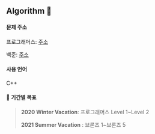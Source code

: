 ## Algorithm 🌻

#### 문제 주소

프로그래머스: [주소](https://programmers.co.kr/)

백준: [주소](https://www.acmicpc.net/)

#### 사용 언어

C++



#### 🐺 기간별 목표

> **2020 Winter Vacation**: 프로그래머스 Level 1~Level 2
>
> **2021 Summer Vacation** : 브론즈 1~브론즈 5

